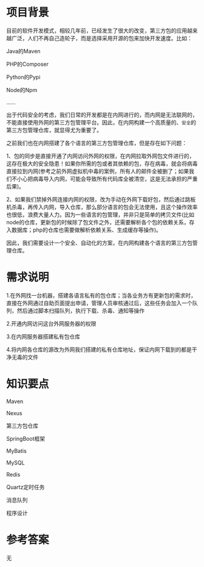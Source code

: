 # 项目背景

目前的软件开发模式，相较几年前，已经发生了很大的改变，第三方包的应用越来越广泛，人们不再自己造轮子，而是选择采用开源的包来加快开发速度。比如：

Java的Maven

PHP的Composer

Python的Pypi

Node的Npm

......

出于代码安全的考虑，我们日常的开发都是在内网进行的，而内网是无法联网的，不能直接使用外网的第三方包管理平台。因此，在内网构建一个高质量的、`安全`的第三方包管理仓库，就显得尤为重要了。

之前我们也在内网搭建了各个语言的第三方包管理仓库，但是存在如下问题：

1、包的同步是直接开通了内网访问外网的权限，在内网拉取外网包文件进行的，这存在极大的安全隐患！如果你所需的包或者其依赖的包，存在病毒，就会将病毒直接拉到内网(参考之前外网虚拟机中毒的案例，所有人的邮件全被删了；如果我们不小心把病毒导入内网，可能会导致所有代码库全被清空，这是无法承担的严重后果)。

2、如果我们禁掉外网连接内网的权限，改为手动在外网下载好包，然后通过跳板机杀毒，再传入内网，导入仓库，那么部分语言的包会无法使用，且这个操作效率也很低，浪费大量人力。因为一些语言的包管理，并非只是简单的拷贝文件(比如node的仓库，更新包的时候除了包文件之外，还需要解析各个包的依赖关系，存入数据库；php的仓库也需要做解析依赖关系、生成缓存等操作)。

因此，我们需要设计一个安全、自动化的方案，在内网构建各个语言的第三方包管理仓库。

# 需求说明

1.在外网找一台机器，搭建各语言私有的包仓库；当各业务方有更新包的需求时，直接在外网通过自助页面提出申请，管理人员审核通过后，这些任务会加入一个队列，然后通过脚本扫描队列，执行下载、杀毒、通知等操作

2.开通内网访问这台外网服务器的权限

3.在内网服务器搭建私有包仓库

4.将内网各仓库的源改为外网我们搭建的私有仓库地址，保证内网下载到的都是干净无毒的文件

# 知识要点

Maven

Nexus

第三方包仓库

SpringBoot框架

MyBatis

MySQL

Redis

Quartz定时任务

消息队列

程序设计

# 参考答案

无